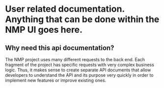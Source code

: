# User related documentation. Anything that can be done within the NMP UI goes here.

## Why need this api documentation?

The NMP project uses many different requests to the back end. Each fragment of the project has specific requests with very complex business logic. Thus, it makes sense to create separate API documents that allow developers to understand the API and its purpose very quickly in order to implement new features or improve existing ones.
